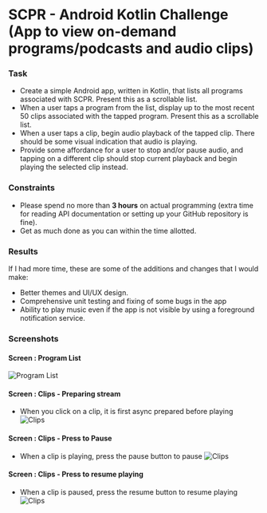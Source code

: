 # SCPR - Android Kotlin Challenge (App to view on-demand programs/podcasts and audio clips)
### Task
- Create a simple Android app, written in Kotlin, that lists all programs associated with SCPR. Present this as a scrollable list.
- When a user taps a program from the list, display up to the most recent 50 clips associated with the tapped program. Present this as a scrollable list.
- When a user taps a clip, begin audio playback of the tapped clip. There should be some visual indication that audio is playing.
- Provide some affordance for a user to stop and/or pause audio, and tapping on a different clip should stop current playback and begin playing the selected clip instead.
 
### Constraints
- Please spend no more than **3 hours** on actual programming (extra time for reading API documentation or setting up your GitHub repository is fine).
- Get as much done as you can within the time allotted.

### Results
If I had more time, these are some of the additions and changes that I would make:
- Better themes and UI/UX design. 
- Comprehensive unit testing and fixing of some bugs in the app
- Ability to play music even if the app is not visible by using a foreground notification service.

### Screenshots
#### Screen : Program List

![Program List](https://i.ibb.co/pv0Xrx6/99224c74-80c4-48ba-98ab-23b749a8565c.jpg "Programs List")

#### Screen : Clips - Preparing stream
- When you click on a clip, it is first async prepared before playing
![Clips](https://i.ibb.co/fXmRXzy/c7436994-d2d2-44fc-b376-a6387f83d97c.jpg "Preparing Music")

#### Screen : Clips - Press to Pause
- When a clip is playing, press the pause button to pause
![Clips](https://i.ibb.co/h2XqChX/4077314d-95bd-4286-a74b-78429b8d2715.jpg "When a clip is playing, press the pause button to pause")

#### Screen : Clips - Press to resume playing
- When a clip is paused, press the resume button to resume playing
![Clips](https://i.ibb.co/Nr91vvv/59d15845-044c-4358-8e55-128f4b34eefe.jpg "When a clip is paused, press the resume button to resume playing")
